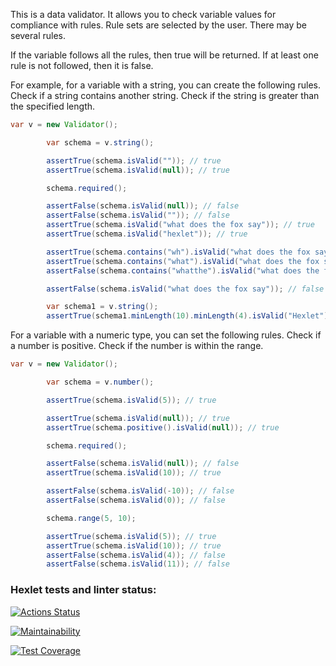
This is a data validator. It allows you to check variable values ​​for compliance with rules. Rule sets are selected by the user. There may be several rules.

If the variable follows all the rules, then true will be returned. If at least one rule is not followed, then it is false.

For example, for a variable with a string, you can create the following rules. Check if a string contains another string. Check if the string is greater than the specified length.

```java
var v = new Validator();

        var schema = v.string();

        assertTrue(schema.isValid("")); // true
        assertTrue(schema.isValid(null)); // true

        schema.required();

        assertFalse(schema.isValid(null)); // false
        assertFalse(schema.isValid("")); // false
        assertTrue(schema.isValid("what does the fox say")); // true
        assertTrue(schema.isValid("hexlet")); // true

        assertTrue(schema.contains("wh").isValid("what does the fox say")); // true
        assertTrue(schema.contains("what").isValid("what does the fox say")); // true
        assertFalse(schema.contains("whatthe").isValid("what does the fox say")); // false

        assertFalse(schema.isValid("what does the fox say")); // false

        var schema1 = v.string();
        assertTrue(schema1.minLength(10).minLength(4).isValid("Hexlet")); // true
```
For a variable with a numeric type, you can set the following rules. Check if a number is positive. Check if the number is within the range.
```java
var v = new Validator();

        var schema = v.number();

        assertTrue(schema.isValid(5)); // true

        assertTrue(schema.isValid(null)); // true
        assertTrue(schema.positive().isValid(null)); // true

        schema.required();

        assertFalse(schema.isValid(null)); // false
        assertTrue(schema.isValid(10)); // true

        assertFalse(schema.isValid(-10)); // false
        assertFalse(schema.isValid(0)); // false

        schema.range(5, 10);

        assertTrue(schema.isValid(5)); // true
        assertTrue(schema.isValid(10)); // true
        assertFalse(schema.isValid(4)); // false
        assertFalse(schema.isValid(11)); // false
```

### Hexlet tests and linter status:
[![Actions Status](https://github.com/Matiika/java-project-78/actions/workflows/hexlet-check.yml/badge.svg)](https://github.com/Matiika/java-project-78/actions)

[![Maintainability](https://api.codeclimate.com/v1/badges/e5c5768d6b6b8909a92c/maintainability)](https://codeclimate.com/github/Matiika/java-project-78/maintainability)

[![Test Coverage](https://api.codeclimate.com/v1/badges/e5c5768d6b6b8909a92c/test_coverage)](https://codeclimate.com/github/Matiika/java-project-78/test_coverage)
